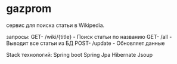 # gazprom


сервис для поиска статьи в Wikipedia.

запросы:
  GET- /wiki/{title} - Поиск статьи по названию
  GET- /all - Выводит все статьи из БД
  POST- /update - Обновляет данные


Stack технологий:
  Spring boot
  Spring Jpa
  Hibernate
  Jsoup
  
